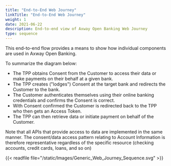 ```yaml
---
title: "End-to-End Web Journey"
linkTitle: "End-to-End Web Journey"
weight: 1
date: 2021-06-22
description: End-to-end view of Axway Open Banking Web Journey
type: sequence
---
```


This end-to-end flow provides a means to show how individual components are used in Axway Open Banking.

To summarize the diagram below:

* The TPP obtains Consent from the Customer to access their data or make payments on their behalf at a given bank.
* The TPP creates ("lodges") Consent at the target bank and redirects the Customer to the bank.
* The Customer authenticates themselves using their online banking credentials and confirms the Consent is correct.
* With Consent confirmed the Customer is redirected back to the TPP who then gets an Access Token.
* The TPP can then retrieve data or initiate payment on behalf of the Customer.

Note that all APIs that provide access to data are implemented in the same manner. The consent/data access pattern relating to Account Information is therefore representative regardless of the specific resource (checking accounts, credit cards, loans, and so on)

{{< readfile file="/static/Images/Generic_Web_Journey_Sequence.svg" >}}


